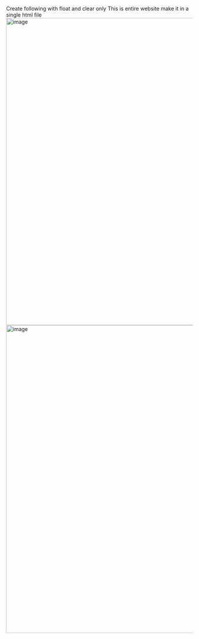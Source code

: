 Create following with float and clear only
This is entire website make it in a single html file
<img width="1858" height="830" alt="image" src="https://github.com/user-attachments/assets/92bf11a3-955b-47ca-916c-2ab278bb952c" />
<img width="1861" height="832" alt="image" src="https://github.com/user-attachments/assets/253ba0f9-4ff8-4de2-b7b7-3db05fd22928" />
